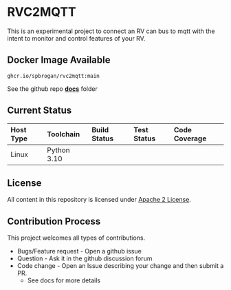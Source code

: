 # RVC2MQTT

This is an experimental project to connect an RV can bus to mqtt with the intent
to monitor and control features of your RV.

## Docker Image Available

`ghcr.io/spbrogan/rvc2mqtt:main`

See the github repo [__docs__](docs/overview.md) folder

## Current Status

| Host Type | Toolchain  | Build Status | Test Status | Code Coverage |
| :-------- | :--------  | :-----       | :----       | :---          |
| Linux     | Python 3.10 | <todo>       | <todo>      | <todo>        |

## License

All content in this repository is licensed under [Apache 2 License](LICENSE).

## Contribution Process

This project welcomes all types of contributions. 
- Bugs/Feature request - Open a github issue
- Question - Ask it in the github discussion forum
- Code change - Open an Issue describing your change and then submit a PR.
  - See docs for more details

